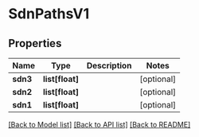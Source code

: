 # SdnPathsV1

## Properties
Name | Type | Description | Notes
------------ | ------------- | ------------- | -------------
**sdn3** | **list[float]** |  | [optional] 
**sdn2** | **list[float]** |  | [optional] 
**sdn1** | **list[float]** |  | [optional] 

[[Back to Model list]](../README.md#documentation-for-models) [[Back to API list]](../README.md#documentation-for-api-endpoints) [[Back to README]](../README.md)

